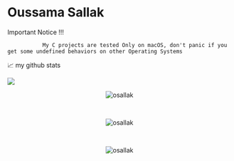 # Oussama Sallak
Important Notice !!!

               My C projects are tested Only on macOS, don't panic if you get some undefined behaviors on other Operating Systems

📈 my github stats

<img src="https://github-readme-stats.vercel.app/api?username=osallak&count_private=true&show_icons=true&theme=vue-dark"/>
<p align="center"> <img src="https://komarev.com/ghpvc/?username=osallak&label=Profile%20views&color=0e75b6&style=flat" alt="osallak" /> </p><br/>
<p align="center"> <a ><img src="https://github-profile-trophy.vercel.app/?username=osallak" alt="osallak" /></a> </p><br/>
<p align="center"> <img src="https://github-readme-stats.vercel.app/api/top-langs/?username=osallak&layout=compact&theme=radical" alt="osallak" /> </p><br/>
